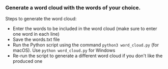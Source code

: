 
### Generate a word cloud with the words of your choice.

Steps to generate the word cloud:

* Enter the words to be included in the word cloud (make sure to enter one word in each line)
* Save the words.txt file
* Run the Python script using the command `python3 word_cloud.py` (for macOS). Use `python word_cloud.py` for Windows
* Re-run the script to generate a different word cloud if you don't like the produced one
